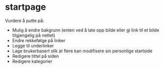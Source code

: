 # startpage

Vurdere å putte på:
- Mulig å endre bakgrunn (enten ved å late opp bilde eller gi link til et bilde tilgjengelig på nettet)
- Endre rekkefølge på linker
- Legge til underlinker
- Lage brukerbasert slik at flere kan modifisere sin personlige startside
- Redigere tittel på siden
- Redigere kategorier